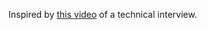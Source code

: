 Inspired by <a href="https://www.youtube.com/watch?v=yYA_jPqjV1g&t=554s">this video</a> of a technical interview.